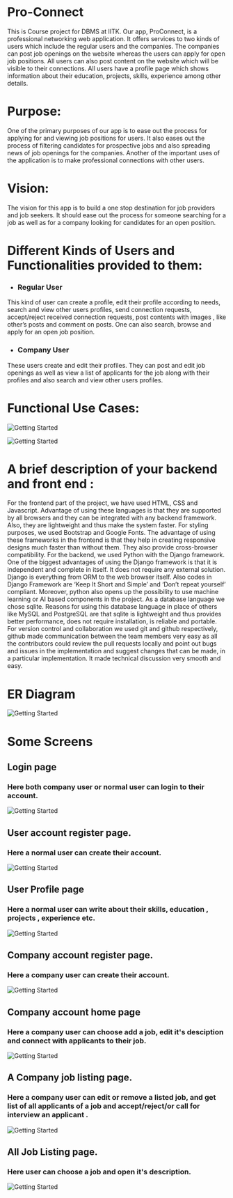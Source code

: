 # Pro-Connect
This is Course project for DBMS at IITK.
Our app, ProConnect, is a professional networking web application. It offers services to two kinds of users which include the regular users and the companies. The companies can post job openings on the website whereas the users can apply for open job positions. All users can also post content on the website which will be visible to their connections. All users have a profile page which shows information about their education, projects, skills, experience among other details.
# Purpose:
One of the primary purposes of our app is to ease out the process for applying for and viewing job positions for users. It also eases out the process of filtering candidates for prospective jobs and also spreading news of job openings for the companies. Another of the important uses of the application is to make professional connections with other users.

# Vision:
The vision for this app is to build a one stop destination for job providers and job seekers. It should ease out the process for someone searching for a job as well as for a company looking for candidates for an open position.
# Different Kinds of Users and Functionalities provided to them:
* ###  Regular User 
This kind of user can create a profile, edit their profile according to needs, search and view other users profiles, send connection requests, accept/reject received connection requests, post contents with images , like other’s posts and comment on posts. One can also search, browse and apply for an open job position.
* ###  Company User 
These users create and edit their profiles. They can post and edit job openings as
well as view a list of applicants for the job along with their profiles and also search and view other users profiles.

# Functional Use Cases:
![Getting Started](screens/functionUseCaseCompany.png)

![Getting Started](screens/functionUseCaseUser.png)

# A brief description of your backend and front end :
For the frontend part of the project, we have used HTML, CSS and Javascript. Advantage of using these languages is that they are supported by all browsers and they can be integrated with any backend framework. Also, they are lightweight and thus make the system faster.
For styling purposes, we used Bootstrap and Google Fonts. The advantage of using these frameworks in the frontend is that they help in creating responsive designs much faster than without them. They also provide cross-browser compatibility.
For the backend, we used Python with the Django framework. One of the biggest advantages of using the Django framework is that it is independent and complete in itself. It does not require any external solution. Django is everything from ORM to the web browser itself. Also codes in Django Framework are ‘Keep It Short and Simple’ and ‘Don’t repeat yourself’ compliant. Moreover, python also opens up the possibility to use machine learning or AI based components in the project.
As a database language we chose sqlite. Reasons for using this database language in place of others like MySQL and PostgreSQL are that sqlite is lightweight and thus provides better performance, does not require installation, is reliable and portable.
For version control and collaboration we used git and github respectively, github made communication between the team members very easy as all the contributors could review the pull requests locally and point out bugs and issues in the implementation and suggest changes that can be made, in a particular implementation. It made technical discussion very smooth and easy.


# ER Diagram
![Getting Started](screens/proconnect_er.jpg)

# Some Screens

## Login page
### Here both company user or normal user can login to their account.
![Getting Started](screens/login.png)

##  User account register page.
### Here a normal user can create their account.
![Getting Started](screens/registerUser.png)

##  User Profile page
### Here a normal user can write about their skills, education , projects , experience etc.
![Getting Started](screens/UserProfile.png)

##  Company account register page.
### Here a company user can create their account.
![Getting Started](screens/registerCompany.png)

##  Company account home page 
### Here a company user can choose add a job, edit it's desciption and connect with applicants to their job.
![Getting Started](screens/companyHome.png)

##  A Company job listing page.
### Here a company user can edit or remove a listed job, and get list of all applicants of a job and accept/reject/or call for interview an applicant .
![Getting Started](screens/JobList.png)

##  All Job Listing page.
### Here user can choose a job and open it's description.
![Getting Started](screens/AllJobListing.png)

